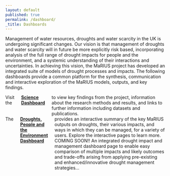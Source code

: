 ```yaml
---
layout: default
published: true
permalink: /dashboard/
_title: Dashboards
---
```

Management of water resources, droughts and water scarcity in the UK is undergoing significant changes. Our vision is that management of droughts and water scarcity will in future be more explicitly risk based, incorporating analysis of the full range of drought impacts for people and the environment, and a systemic understanding of their interactions and uncertainties. 
In achieving this vision, the MaRIUS project has developed an integrated suite of models of drought processes and impacts. The following dashboards provide a common platform for the synthesis, communication and interactive exploration of the MaRIUS models, outputs, and key findings.


<div class="row">
	<div class="large-6 columns">
		Visit the <a href="{{ site.science_url }}/"><b>Science Dashboard</b></a> to view key findings from the project, information about the research methods and results, and links to further information including datasets and publications.
	</div>
	<div class="large-6 columns" kramdown="1">
		The  <a href="{{ site.dpe_url }}/"> <b>Droughts, People and the Environment Dashboard</b></a>  provides an interactive summary of the key MaRIUS outputs on droughts, their various impacts, and ways in which they can be managed, for a variety of users. Explore the interactive pages to learn more.
        COMING SOON!!
An integrated drought impact and management dashboard page to enable easy comparison of multiple impacts and likely outcomes and trade-offs arising from applying pre-existing and enhanced/innovative drought management strategies…
	</div>
</div>
